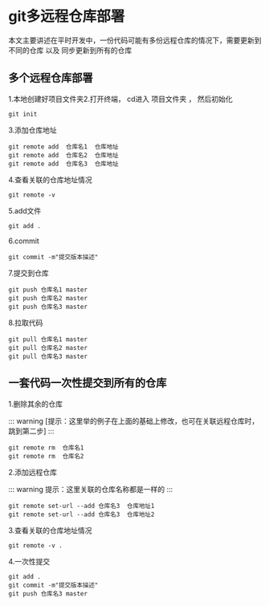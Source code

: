 # git多远程仓库部署

本文主要讲述在平时开发中，一份代码可能有多份远程仓库的情况下，需要更新到不同的仓库 以及 同步更新到所有的仓库

## 多个远程仓库部署

1.本地创建好项目文件夹2.打开终端， cd进入 项目文件夹 ， 然后初始化

```shell
git init
```

3.添加仓库地址

```shell
git remote add  仓库名1  仓库地址
git remote add  仓库名2  仓库地址
git remote add  仓库名3  仓库地址
```

4.查看关联的仓库地址情况

```shell
git remote -v
```

5.add文件

```shell
git add .
```

6.commit

```shell
git commit -m"提交版本描述"
```

7.提交到仓库

```shell
git push 仓库名1 master
git push 仓库名2 master
git push 仓库名3 master
```

8.拉取代码

```shell
git pull 仓库名1 master
git pull 仓库名2 master
git pull 仓库名3 master
```

## 一套代码一次性提交到所有的仓库

1.删除其余的仓库

::: warning
[提示：这里举的例子在上面的基础上修改，也可在关联远程仓库时，跳到第二步]
:::

```shell
git remote rm  仓库名1
git remote rm  仓库名2
```

2.添加远程仓库

::: warning
提示：这里关联的仓库名称都是一样的
:::

```shell
git remote set-url --add 仓库名3  仓库地址1
git remote set-url --add 仓库名3  仓库地址2
```

3.查看关联的仓库地址情况

```shell
git remote -v .
```

4.一次性提交

```shell
git add .
git commit -m"提交版本描述"
git push 仓库名3 master
```
